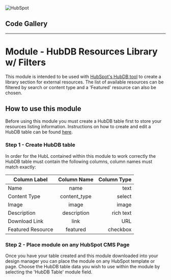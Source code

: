 ![HubSpot](https://cdn2.hubspot.net/hubfs/327485/HubSpot%20Wordmark%20-%20Full%20Color.png "HubSpot")
## Code Gallery

---

# Module - HubDB Resources Library w/ Filters
This module is intended to be used with [HubSpot's HubDB tool](https://designers.hubspot.com/docs/tools/hubdb) to create a library section for external resources. The list of available resources can be filtered by search or content type and a 'Featured' resource can also be chosen.


## How to use this module

Before using this module you must create a HubDB table first to store your resources listing information. Instructions on how to create and edit a HubDB table can be found [here](https://knowledge.hubspot.com/articles/kcs_article/cos-general/how-to-edit-hubdb-tables).

### Step 1 - Create HubDB table

In order for the HubL contained within this module to work correctly the HubDB table must contain the following columns, column names must match exactly:

| Column Label        	 | Column Name           | Column Type   |
| ------------------- 	 |:---------------------:| ------------: |
| Name                	 | name                  | text          |
| Content Type		  	 | content_type 		 | select 		 |
| Image 			  	 | image 				 | image 		 |
| Description 		  	 | description 		  	 | rich text 	 |
| Download Link 	 	 | link 		 		 | URL 	 		 |
| Featured Resource 	 | featured 			 | checkbox 	 |



### Step 2 - Place module on any HubSpot CMS Page

Once you have your table created and this module downloaded into your design manager you can place the module on any HubSpot template or page. Choose the HubDB table data you wish to use within the module by selecting the 'HubDB Table' module field.


